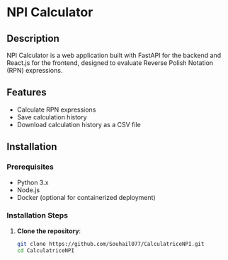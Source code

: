 # NPI Calculator

## Description
NPI Calculator is a web application built with FastAPI for the backend and React.js for the frontend, designed to evaluate Reverse Polish Notation (RPN) expressions.

## Features
- Calculate RPN expressions
- Save calculation history
- Download calculation history as a CSV file

## Installation

### Prerequisites
- Python 3.x
- Node.js
- Docker (optional for containerized deployment)

### Installation Steps

1. **Clone the repository**:
   ```bash
   git clone https://github.com/Souhail077/CalculatriceNPI.git
   cd CalculatriceNPI
